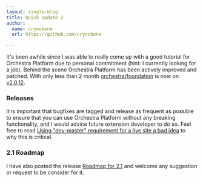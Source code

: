 ```yaml
---
layout: single-blog
title: Quick Update 2
author:
  name: crynobone
  url: https://github.com/crynobone

---
```


It's been awhile since I was able to really come up with a good tutorial for Orchestra Platform due to personal commitment (hint: I currently looking for a job). Behind the scene Orchestra Platform has been actively improved and patched. With only less than 2 month [orchestra/foundation](https://packagist.org/packages/orchestra/foundation) is now on [v2.0.12](/docs/2.0/components/foundation/changes/#v2.0.12).

### Releases

It is important that bugfixes are tagged and release as frequent as possible to ensure that you can use Orchestra Platform without any breaking functionality, and I would advice future extension developer to do so. Feel free to read [Using "dev-master" requirement for a live site a bad idea](http://forums.laravel.io/viewtopic.php?id=10948) to why this is critical.

### 2.1 Roadmap

I have also posted the release [Roadmap for 2.1](https://github.com/orchestral/platform/issues/13) and welcome any suggestion or request to be consider for it.

